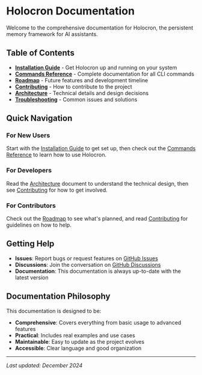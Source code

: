 # Holocron Documentation

Welcome to the comprehensive documentation for Holocron, the persistent memory framework for AI assistants.

## Table of Contents

- **[Installation Guide](installation.md)** - Get Holocron up and running on your system
- **[Commands Reference](commands.md)** - Complete documentation for all CLI commands
- **[Roadmap](roadmap.md)** - Future features and development timeline
- **[Contributing](contributing.md)** - How to contribute to the project
- **[Architecture](architecture.md)** - Technical details and design decisions
- **[Troubleshooting](troubleshooting.md)** - Common issues and solutions

## Quick Navigation

### For New Users
Start with the [Installation Guide](installation.md) to get set up, then check out the [Commands Reference](commands.md) to learn how to use Holocron.

### For Developers
Read the [Architecture](architecture.md) document to understand the technical design, then see [Contributing](contributing.md) for how to get involved.

### For Contributors
Check out the [Roadmap](roadmap.md) to see what's planned, and read [Contributing](contributing.md) for guidelines on how to help.

## Getting Help

- **Issues**: Report bugs or request features on [GitHub Issues](https://github.com/dandailey/holocron/issues)
- **Discussions**: Join the conversation on [GitHub Discussions](https://github.com/dandailey/holocron/discussions)
- **Documentation**: This documentation is always up-to-date with the latest version

## Documentation Philosophy

This documentation is designed to be:
- **Comprehensive**: Covers everything from basic usage to advanced features
- **Practical**: Includes real examples and use cases
- **Maintainable**: Easy to update as the project evolves
- **Accessible**: Clear language and good organization

---

*Last updated: December 2024*
